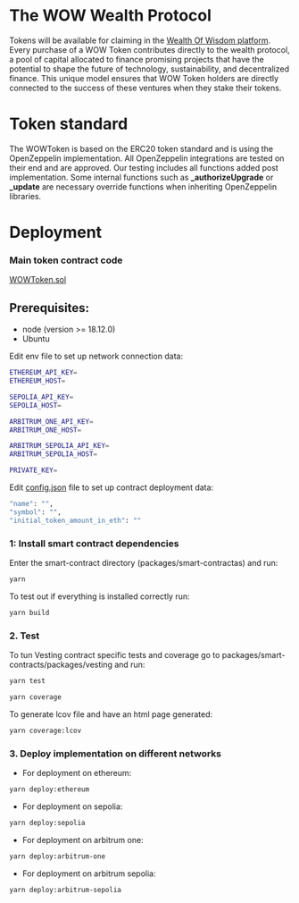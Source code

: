 # The WOW Wealth Protocol
Tokens will be available for claiming in the [Wealth Of Wisdom platform](https://wealthofwisdom.io/wow-token/). 
Every purchase of a WOW Token contributes directly to the wealth protocol, a pool of capital allocated to finance promising projects that have the potential to shape the future of technology, sustainability, and decentralized finance. This unique model ensures that WOW Token holders are directly connected to the success of these ventures when they stake their tokens.

# Token standard
The WOWToken is based on the ERC20 token standard and is using the OpenZeppelin implementation. All OpenZeppelin integrations are tested on their end and are approved. Our testing includes all functions added post implementation. Some internal functions such as **_authorizeUpgrade** or **_update** are necessary override functions when inheriting OpenZeppelin libraries.

# Deployment
### Main token contract code
[WOWToken.sol](../packages/smart-contracts/packages/token/contracts/WOWToken.sol)

## Prerequisites:
- node  (version >= 18.12.0)
- Ubuntu

Edit env file to set up network connection data:
```bash
ETHEREUM_API_KEY=
ETHEREUM_HOST=

SEPOLIA_API_KEY=
SEPOLIA_HOST=

ARBITRUM_ONE_API_KEY=
ARBITRUM_ONE_HOST=

ARBITRUM_SEPOLIA_API_KEY=
ARBITRUM_SEPOLIA_HOST=

PRIVATE_KEY=
```

Edit [config.json](../packages/smart-contracts/packages/token/scripts/data/config.json) file to set up contract deployment data:

```bash
"name": "",
"symbol": "",
"initial_token_amount_in_eth": ""
```

### 1: Install smart contract dependencies
Enter the smart-contract directory (packages/smart-contractas) and run:
```bash
yarn
```
To test out if everything is installed correctly run:
```bash
yarn build
```

### 2. Test
To tun Vesting contract specific tests and coverage go to packages/smart-contracts/packages/vesting and run:
```bash
yarn test
```

```bash
yarn coverage
```

To generate lcov file and have an html page generated:
```bash
yarn coverage:lcov
```

### 3. Deploy implementation on different networks
- For deployment on ethereum:
```bash
yarn deploy:ethereum
```

- For deployment on sepolia:
```bash
yarn deploy:sepolia
```

- For deployment on arbitrum one:
```bash
yarn deploy:arbitrum-one
```

- For deployment on arbitrum sepolia:
```bash
yarn deploy:arbitrum-sepolia
```

